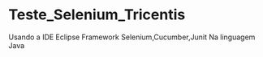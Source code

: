 # Teste_Selenium_Tricentis
Usando a IDE Eclipse
Framework Selenium,Cucumber,Junit
Na linguagem Java
